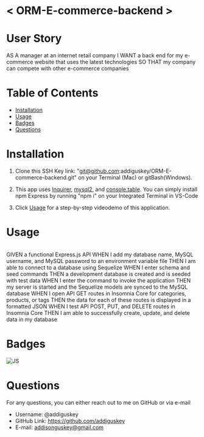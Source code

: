 # < ORM-E-commerce-backend >

# User Story

AS A manager at an internet retail company
I WANT a back end for my e-commerce website that uses the latest technologies
SO THAT my company can compete with other e-commerce companies

# Table of Contents

- [Installation](#installation)
- [Usage](#usage)
- [Badges](#badges)
- [Questions](#questions)

# Installation

1. Clone this SSH Key link: "git@github.com:addiguskey/ORM-E-commerce-backend.git" on your Terminal (Mac) or gitBash(Windows).

2. This app uses [Inquirer](https://www.npmjs.com/search?q=inquirer), [mysql2](https://www.npmjs.com/package/mysql2), and [console.table](https://www.npmjs.com/package/console.table). You can simply install npm Express by running "npm i" on your Integrated Terminal in VS-Code

3. Click [Usage](#usage) for a step-by-step videodemo of this application.

# Usage

![]()

GIVEN a functional Express.js API
WHEN I add my database name, MySQL username, and MySQL password to an environment variable file
THEN I am able to connect to a database using Sequelize
WHEN I enter schema and seed commands
THEN a development database is created and is seeded with test data
WHEN I enter the command to invoke the application
THEN my server is started and the Sequelize models are synced to the MySQL database
WHEN I open API GET routes in Insomnia Core for categories, products, or tags
THEN the data for each of these routes is displayed in a formatted JSON
WHEN I test API POST, PUT, and DELETE routes in Insomnia Core
THEN I am able to successfully create, update, and delete data in my database

# Badges

![JS](https://img.shields.io/static/v1?label=JavaScript&message=100%&color=yellow)

# Questions

For any questions, you can either reach out to me on GitHub or via e-mail

- Username: @addiguskey
- GitHub Link: https://github.com/addiguskey
- E-mail: addisonguskey@gmail.com
